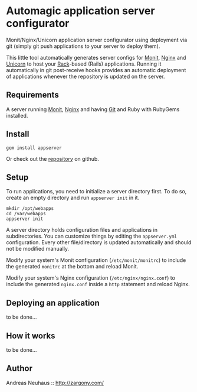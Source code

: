 Automagic application server configurator
=========================================

Monit/Nginx/Unicorn application server configurator using deployment via git
(simply git push applications to your server to deploy them).

This little tool automatically generates server configs for [Monit][monit],
[Nginx][nginx] and [Unicorn][unicorn] to host your [Rack][rack]-based (Rails)
applications. Running it automatically in git post-receive hooks provides
an automatic deployment of applications whenever the repository is updated
on the server.

Requirements
------------

A server running [Monit][monit], [Nginx][nginx] and having [Git][git] and
Ruby with RubyGems installed.

Install
-------

    gem install appserver

Or check out the [repository][repo] on github.

Setup
-----

To run applications, you need to initialize a server directory first. To do
so, create an empty directory and run `appserver init` in it. 

    mkdir /opt/webapps
    cd /var/webapps
    appserver init

A server directory holds configuration files and applications in
subdirectories. You can customize things by editing the `appserver.yml`
configuration. Every other file/directory is updated automatically and should
not be modified manually.

Modify your system's Monit configuration (`/etc/monit/monitrc`) to include
the generated `monitrc` at the bottom and reload Monit.

Modify your system's Nginx configuration (`/etc/nginx/nginx.conf`) to include
the generated `nginx.conf` inside a `http` statement and reload Nginx.

Deploying an application
------------------------

to be done...

How it works
------------

to be done...

Author
------

Andreas Neuhaus :: <http://zargony.com/>

[repo]: http://github.com/zargony/appserver/
[monit]: http://mmonit.com/monit/
[nginx]: http://nginx.com/
[unicorn]: http://unicorn.bogomips.org/
[git]: http://git-scm.com/
[rack]: http://rack.rubyforge.org/

